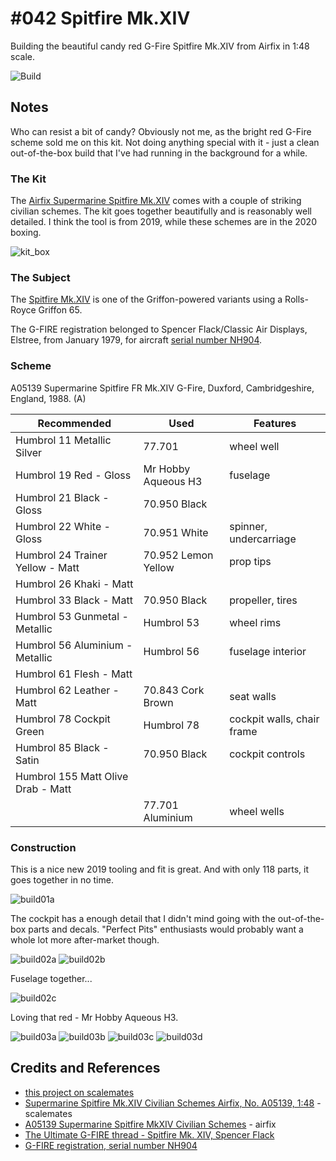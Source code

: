 # #042 Spitfire Mk.XIV

Building the beautiful candy red G-Fire Spitfire Mk.XIV from Airfix in 1:48 scale.

![Build](./assets/XIV_build.jpg?raw=true)

## Notes

Who can resist a bit of candy? Obviously not me, as the bright red G-Fire scheme sold me on this kit.
Not doing anything special with it - just a clean out-of-the-box build that I've had running in the background for a while.

### The Kit

The [Airfix Supermarine Spitfire Mk.XIV](https://www.scalemates.com/kits/airfix-a05139-supermarine-spitfire-mkxiv-civilian-schemes--1260842) comes with a couple of striking civilian schemes. The kit goes together beautifully and is reasonably well detailed. I think the tool is from 2019, while these schemes are in the 2020 boxing.

![kit_box](./assets/kit_box.jpg?raw=true)

### The Subject

The [Spitfire Mk.XIV](https://en.wikipedia.org/wiki/Supermarine_Spitfire_(Griffon-powered_variants)#Mk_XIV_(type_379))
is one of the Griffon-powered variants using a Rolls-Royce Griffon 65.

The G-FIRE registration belonged to Spencer Flack/Classic Air Displays, Elstree, from January 1979,
for aircraft [serial number NH904](http://www.warbirdregistry.org/spitregistry/spitfire-nh904.html).

### Scheme

A05139 Supermarine Spitfire FR Mk.XIV G-Fire, Duxford, Cambridgeshire, England, 1988. (A)

| Recommended | Used | Features |
|-------------|------|----------|
| Humbrol 11 Metallic Silver          | 77.701 | wheel well |
| Humbrol 19 Red - Gloss              | Mr Hobby Aqueous H3 | fuselage |
| Humbrol 21 Black - Gloss            | 70.950 Black |  |
| Humbrol 22 White - Gloss            | 70.951 White | spinner, undercarriage |
| Humbrol 24 Trainer Yellow - Matt    | 70.952 Lemon Yellow | prop tips |
| Humbrol 26 Khaki - Matt             | | |
| Humbrol 33 Black - Matt             | 70.950 Black | propeller, tires |
| Humbrol 53 Gunmetal - Metallic      | Humbrol 53 | wheel rims |
| Humbrol 56 Aluminium - Metallic     | Humbrol 56 | fuselage interior |
| Humbrol 61 Flesh - Matt             | | |
| Humbrol 62 Leather - Matt           | 70.843 Cork Brown | seat walls |
| Humbrol 78 Cockpit Green            | Humbrol 78 | cockpit walls, chair frame |
| Humbrol 85 Black - Satin            | 70.950 Black | cockpit controls|
| Humbrol 155 Matt Olive Drab - Matt  | | |
|                                     | 77.701 Aluminium | wheel wells |

### Construction

This is a nice new 2019 tooling and fit is great. And with only 118 parts, it goes together in no time.

![build01a](./assets/build01a.jpg?raw=true)

The cockpit has a enough detail that I didn't mind going with the out-of-the-box parts and decals. "Perfect Pits" enthusiasts would probably want a whole lot more after-market though.

![build02a](./assets/build02a.jpg?raw=true)
![build02b](./assets/build02b.jpg?raw=true)

Fuselage together...

![build02c](./assets/build02c.jpg?raw=true)

Loving that red -  Mr Hobby Aqueous H3.

![build03a](./assets/build03a.jpg?raw=true)
![build03b](./assets/build03b.jpg?raw=true)
![build03c](./assets/build03c.jpg?raw=true)
![build03d](./assets/build03d.jpg?raw=true)

## Credits and References

* [this project on scalemates](https://www.scalemates.com/profiles/mate.php?id=74137&p=projects&project=125161)
* [Supermarine Spitfire Mk.XIV Civilian Schemes Airfix, No. A05139, 1:48](https://www.scalemates.com/kits/airfix-a05139-supermarine-spitfire-mkxiv-civilian-schemes--1260842) - scalemates
* [A05139 Supermarine Spitfire MkXIV Civilian Schemes](https://uk.airfix.com/products/supermarine-spitfire-mkxiv-civilian-schemes-a05139) - airfix
* [The Ultimate G-FIRE thread - Spitfire Mk. XIV, Spencer Flack](https://www.britmodeller.com/forums/index.php?/topic/235085521-the-ultimate-g-fire-thread-spitfire-mk-xiv-spencer-flack/)
* [G-FIRE registration, serial number NH904](http://www.warbirdregistry.org/spitregistry/spitfire-nh904.html)
